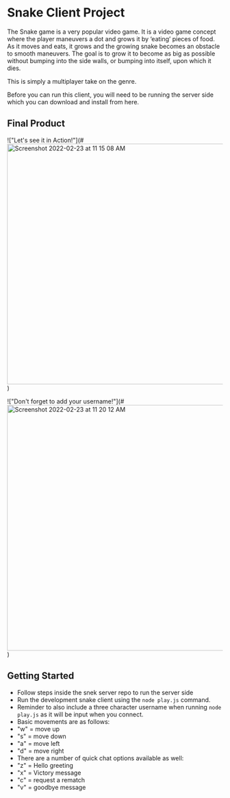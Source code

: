 # Snake Client Project

The Snake game is a very popular video game. It is a video game concept where the player maneuvers a dot and grows it by ‘eating’ pieces of food. As it moves and eats, it grows and the growing snake becomes an obstacle to smooth maneuvers. The goal is to grow it to become as big as possible without bumping into the side walls, or bumping into itself, upon which it dies.

This is simply a multiplayer take on the genre.

Before you can run this client, you will need to be running the server side which you can download and install from here. 

## Final Product

!["Let's see it in Action!"](#<img width="561" alt="Screenshot 2022-02-23 at 11 15 08 AM" src="https://user-images.githubusercontent.com/88684369/155362092-e3f8b0dc-f173-4a44-8f7b-c70712053cce.png">)

!["Don't forget to add your username!"](#<img width="573" alt="Screenshot 2022-02-23 at 11 20 12 AM" src="https://user-images.githubusercontent.com/88684369/155362110-240d4d51-0814-421a-a121-8a451cb6a28a.png">)


## Getting Started

- Follow steps inside the snek server repo to run the server side
- Run the development snake client using the `node play.js` command.
- Reminder to also include a three character username when running `node play.js` as it will be input when you connect.
- Basic movements are as follows:
- "w" = move up
- "s" = move down
- "a" = move left
- "d" = move right
- There are a number of quick chat options available as well:
- "z" = Hello greeting
- "x" = Victory message
- "c" = request a rematch
- "v" = goodbye message
